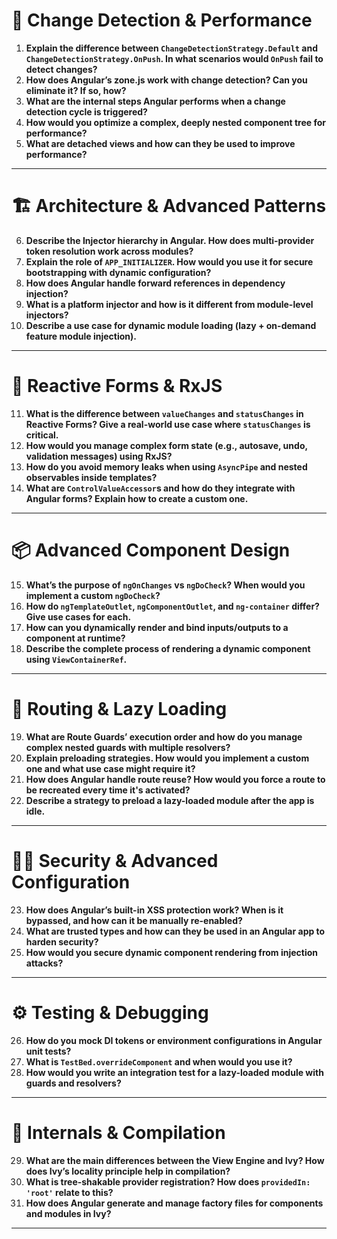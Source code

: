 # 🔧 **Change Detection & Performance**

1. **Explain the difference between `ChangeDetectionStrategy.Default` and `ChangeDetectionStrategy.OnPush`. In what scenarios would `OnPush` fail to detect changes?**
2. **How does Angular’s zone.js work with change detection? Can you eliminate it? If so, how?**
3. **What are the internal steps Angular performs when a change detection cycle is triggered?**
4. **How would you optimize a complex, deeply nested component tree for performance?**
5. **What are detached views and how can they be used to improve performance?**

---

# 🏗️ **Architecture & Advanced Patterns**

6. **Describe the Injector hierarchy in Angular. How does multi-provider token resolution work across modules?**
7. **Explain the role of `APP_INITIALIZER`. How would you use it for secure bootstrapping with dynamic configuration?**
8. **How does Angular handle forward references in dependency injection?**
9. **What is a platform injector and how is it different from module-level injectors?**
10. **Describe a use case for dynamic module loading (lazy + on-demand feature module injection).**

---

# 🧠 **Reactive Forms & RxJS**

11. **What is the difference between `valueChanges` and `statusChanges` in Reactive Forms? Give a real-world use case where `statusChanges` is critical.**
12. **How would you manage complex form state (e.g., autosave, undo, validation messages) using RxJS?**
13. **How do you avoid memory leaks when using `AsyncPipe` and nested observables inside templates?**
14. **What are `ControlValueAccessor`s and how do they integrate with Angular forms? Explain how to create a custom one.**

---

# 📦 **Advanced Component Design**

15. **What’s the purpose of `ngOnChanges` vs `ngDoCheck`? When would you implement a custom `ngDoCheck`?**
16. **How do `ngTemplateOutlet`, `ngComponentOutlet`, and `ng-container` differ? Give use cases for each.**
17. **How can you dynamically render and bind inputs/outputs to a component at runtime?**
18. **Describe the complete process of rendering a dynamic component using `ViewContainerRef`.**

---

# 🧩 **Routing & Lazy Loading**

19. **What are Route Guards’ execution order and how do you manage complex nested guards with multiple resolvers?**
20. **Explain preloading strategies. How would you implement a custom one and what use case might require it?**
21. **How does Angular handle route reuse? How would you force a route to be recreated every time it's activated?**
22. **Describe a strategy to preload a lazy-loaded module after the app is idle.**

---

# 🕵️‍♂️ **Security & Advanced Configuration**

23. **How does Angular’s built-in XSS protection work? When is it bypassed, and how can it be manually re-enabled?**
24. **What are trusted types and how can they be used in an Angular app to harden security?**
25. **How would you secure dynamic component rendering from injection attacks?**

---

# ⚙️ **Testing & Debugging**

26. **How do you mock DI tokens or environment configurations in Angular unit tests?**
27. **What is `TestBed.overrideComponent` and when would you use it?**
28. **How would you write an integration test for a lazy-loaded module with guards and resolvers?**

---

# 🧬 **Internals & Compilation**

29. **What are the main differences between the View Engine and Ivy? How does Ivy’s locality principle help in compilation?**
30. **What is tree-shakable provider registration? How does `providedIn: 'root'` relate to this?**
31. **How does Angular generate and manage factory files for components and modules in Ivy?**

---


